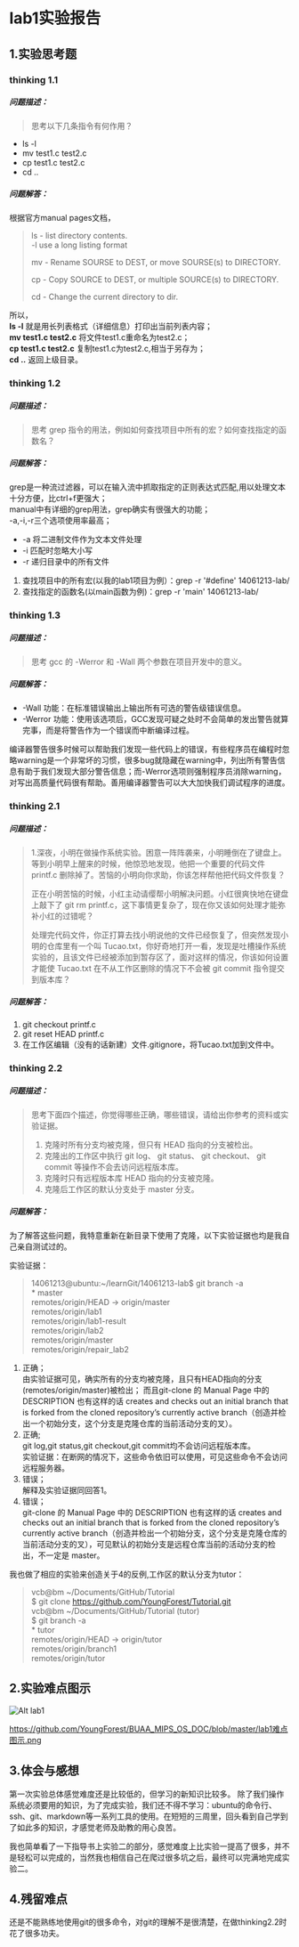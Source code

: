 # lab1实验报告
## 1.实验思考题
### thinking 1.1
##### 问题描述：
>思考以下几条指令有何作用？
+ ls -l
+ mv test1.c test2.c
+ cp test1.c test2.c
+ cd ..

##### 问题解答：

根据官方manual pages文档，
> ls - list directory contents.</br>
> -l use a long listing format
>
> mv - Rename SOURSE to DEST, or move SOURSE(s) to DIRECTORY.
>
> cp - Copy SOURCE to DEST, or multiple SOURCE(s) to DIRECTORY.
>
> cd - Change the current directory to dir.

所以，</br>
**ls -l** 就是用长列表格式（详细信息）打印出当前列表内容；</br>
**mv test1.c test2.c** 将文件test1.c重命名为test2.c；</br>
**cp test1.c test2.c** 复制test1.c为test2.c,相当于另存为；</br>
**cd ..** 返回上级目录。

### thinking 1.2
##### 问题描述：
> 思考 grep 指令的用法，例如如何查找项目中所有的宏？如何查找指定的函数名？

##### 问题解答：
grep是一种流过滤器，可以在输入流中抓取指定的正则表达式匹配,用以处理文本十分方便，比ctrl+f更强大；</br>
manual中有详细的grep用法，grep确实有很强大的功能；</br>
-a,-i,-r三个选项使用率最高；
+ -a 将二进制文件作为文本文件处理
+ -i 匹配时忽略大小写
+ -r 递归目录中的所有文件

1. 查找项目中的所有宏(以我的lab1项目为例）：grep -r '#define' 14061213-lab/
2. 查找指定的函数名(以main函数为例)：grep -r 'main' 14061213-lab/

### thinking 1.3
##### 问题描述：
> 思考 gcc 的 -Werror 和 -Wall 两个参数在项目开发中的意义。

##### 问题解答：
+ -Wall 功能：在标准错误输出上输出所有可选的警告级错误信息。
+ -Werror 功能：使用该选项后，GCC发现可疑之处时不会简单的发出警告就算完事，而是将警告作为一个错误而中断编译过程。

编译器警告很多时候可以帮助我们发现一些代码上的错误，有些程序员在编程时忽略warning是一个非常坏的习惯，很多bug就隐藏在warning中，列出所有警告信息有助于我们发现大部分警告信息；而-Werror选项则强制程序员消除warning，对写出高质量代码很有帮助。善用编译器警告可以大大加快我们调试程序的进度。

### thinking 2.1
##### 问题描述：
> 1.深夜，小明在做操作系统实验。困意一阵阵袭来，小明睡倒在了键盘上。等到小明早上醒来的时候，他惊恐地发现，他把一个重要的代码文件 printf.c 删除掉了。苦恼的小明向你求助，你该怎样帮他把代码文件恢复？
>
>正在小明苦恼的时候，小红主动请缨帮小明解决问题。小红很爽快地在键盘上敲下了 git rm printf.c，这下事情更复杂了，现在你又该如何处理才能弥补小红的过错呢？
>
>处理完代码文件，你正打算去找小明说他的文件已经恢复了，但突然发现小明的仓库里有一个叫 Tucao.txt，你好奇地打开一看，发现是吐槽操作系统实验的，且该文件已经被添加到暂存区了，面对这样的情况，你该如何设置才能使 Tucao.txt 在不从工作区删除的情况下不会被 git commit 指令提交到版本库？

##### 问题解答：
1. git checkout printf.c
2. git reset HEAD printf.c
3. 在工作区编辑（没有的话新建）文件.gitignore，将Tucao.txt加到文件中。

### thinking 2.2
##### 问题描述：
> 思考下面四个描述，你觉得哪些正确，哪些错误，请给出你参考的资料或实验证据。</br>
> 1. 克隆时所有分支均被克隆，但只有 HEAD 指向的分支被检出。</br>
> 2. 克隆出的工作区中执行 git log、 git status、 git checkout、 git commit 等操作不会去访问远程版本库。</br>
> 3. 克隆时只有远程版本库 HEAD 指向的分支被克隆。</br>
> 4. 克隆后工作区的默认分支处于 master 分支。</br>

##### 问题解答：
为了解答这些问题，我特意重新在新目录下使用了克隆，以下实验证据也均是我自己亲自测试过的。

实验证据：
> 14061213@ubuntu:~/learnGit/14061213-lab$ git branch -a</br>
    * master</br>
      remotes/origin/HEAD -> origin/master</br>
      remotes/origin/lab1</br>
      remotes/origin/lab1-result</br>
      remotes/origin/lab2</br>
      remotes/origin/master</br>
      remotes/origin/repair_lab2</br>

1. 正确；</br>
由实验证据可见，确实所有的分支均被克隆，且只有HEAD指向的分支(remotes/origin/master)被检出；
而且git-clone 的 Manual Page 中的 DESCRIPTION 也有这样的话 creates and checks out an initial branch that is forked from the cloned repository’s currently active branch（创造并检出一个初始分支，这个分支是克隆仓库的当前活动分支的叉）。
2. 正确;</br>git log,git status,git checkout,git commit均不会访问远程版本库。</br>
实验证据：在断网的情况下，这些命令依旧可以使用，可见这些命令不会访问远程服务器。
3. 错误；</br>解释及实验证据同回答1。
4. 错误；</br>git-clone 的 Manual Page 中的 DESCRIPTION 也有这样的话 creates and checks out an initial branch that is forked from the cloned repository’s currently active branch（创造并检出一个初始分支，这个分支是克隆仓库的当前活动分支的叉），可见默认的初始分支是远程仓库当前的活动分支的检出，不一定是 master。</p>

我也做了相应的实验来创造关于4的反例,工作区的默认分支为tutor：</br>

> vcb@bm  ~/Documents/GitHub/Tutorial</br>
> $ git clone https://github.com/YoungForest/Tutorial.git</br>
> vcb@bm  ~/Documents/GitHub/Tutorial (tutor)</br>
> $ git branch -a</br>
> \* tutor</br>
>   remotes/origin/HEAD -> origin/tutor</br>
>   remotes/origin/branch1</br>
>   remotes/origin/tutor</br>


## 2.实验难点图示
![Alt lab1](https://github.com/YoungForest/BUAA_MIPS_OS_DOC/blob/master/lab1难点图示.png)

<https://github.com/YoungForest/BUAA_MIPS_OS_DOC/blob/master/lab1难点图示.png>
## 3.体会与感想
第一次实验总体感觉难度还是比较低的，但学习的新知识比较多。
除了我们操作系统必须要用的知识，为了完成实验，我们还不得不学习：ubuntu的命令行、ssh、git、markdown等一系列工具的使用。在短短的三周里，回头看到自己学到了如此多的知识，才感觉老师及助教的用心良苦。

我也简单看了一下指导书上实验二的部分，感觉难度上比实验一提高了很多，并不是轻松可以完成的，当然我也相信自己在爬过很多坑之后，最终可以完满地完成实验二。

## 4.残留难点
还是不能熟练地使用git的很多命令，对git的理解不是很清楚，在做thinking2.2时花了很多功夫。
